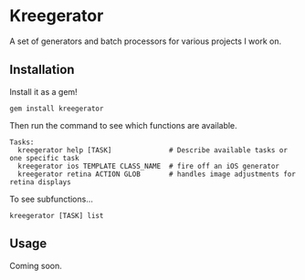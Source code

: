 # Kreegerator

A set of generators and batch processors for various projects I work on.

## Installation

Install it as a gem!

    gem install kreegerator

Then run the command to see which functions are available.

    Tasks:
      kreegerator help [TASK]              # Describe available tasks or one specific task
      kreegerator ios TEMPLATE CLASS_NAME  # fire off an iOS generator
      kreegerator retina ACTION GLOB       # handles image adjustments for retina displays

To see subfunctions...

    kreegerator [TASK] list

## Usage

Coming soon.
